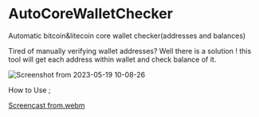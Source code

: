 # AutoCoreWalletChecker

Automatic bitcoin&amp;litecoin core wallet checker(addresses and balances)



Tired of manually verifying wallet addresses? Well there is a solution ! this tool will get each address within wallet and check balance of it.


![Screenshot from 2023-05-19 10-08-26](https://github.com/blackhat-tools/AutoCoreWalletChecker/assets/127351707/3b0292b8-f16f-4c0a-b178-08a6757279ad)



How to Use ; 


[Screencast from.webm](https://github.com/blackhat-tools/AutoCoreWalletChecker/assets/127351707/150f8248-d359-4a13-9426-b7589cbd1e1f)
